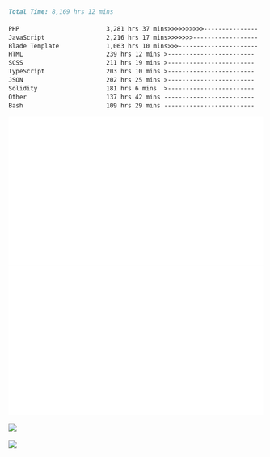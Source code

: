 <!--START_SECTION:waka-->

```markdown
Total Time: 8,169 hrs 12 mins

PHP                        3,281 hrs 37 mins>>>>>>>>>>---------------   39.50 %
JavaScript                 2,216 hrs 17 mins>>>>>>>------------------   26.68 %
Blade Template             1,063 hrs 10 mins>>>----------------------   12.80 %
HTML                       239 hrs 12 mins >------------------------   02.88 %
SCSS                       211 hrs 19 mins >------------------------   02.54 %
TypeScript                 203 hrs 10 mins >------------------------   02.45 %
JSON                       202 hrs 25 mins >------------------------   02.44 %
Solidity                   181 hrs 6 mins  >------------------------   02.18 %
Other                      137 hrs 42 mins -------------------------   01.66 %
Bash                       109 hrs 29 mins -------------------------   01.32 %
```

<!--END_SECTION:waka-->

![](https://raw.githubusercontent.com/DrMaxis/github-stats-transparent/output/generated/overview.svg)
![](https://raw.githubusercontent.com/DrMaxis/github-stats-transparent/output/generated/languages.svg)

![](https://git-readme-stats-drmaxis-projects.vercel.app/api?username=drmaxis&show_icons=true&theme=outrun&count_private=true&show=reviews,discussions_started,discussions_answered,prs_merged,prs_merged_percentage&custom_title=2024%20Github%20Rank)
 
<a href="https://count.getloli.com/"><img src="https://count.getloli.com/get/@:maxis-the-alchemist?theme=rule34"></a>
<!-- https://count.getloli.com/get/@alchemist?theme=rule34 -->
<br>
